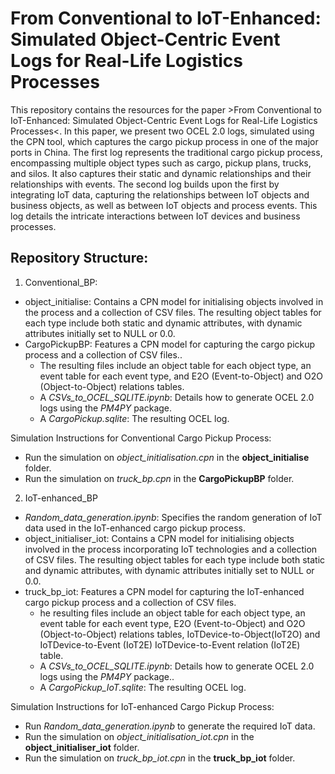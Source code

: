 # From Conventional to IoT-Enhanced: Simulated Object-Centric Event Logs for Real-Life Logistics Processes

This repository contains the resources for the paper >From Conventional to IoT-Enhanced: Simulated Object-Centric Event Logs for Real-Life Logistics Processes<. In this paper, we present two OCEL 2.0 logs, simulated using the CPN tool, which captures the cargo pickup process in one of the major ports in China. The first log represents the traditional cargo pickup process, encompassing multiple object types such as cargo, pickup plans, trucks, and silos. It also captures their static and dynamic relationships and their relationships with events. The second log builds upon the first by integrating IoT data, capturing the relationships between IoT objects and business objects, as well as between IoT objects and process events. This log details the intricate interactions between IoT devices and business processes. 

## Repository Structure:
1. Conventional_BP:
- object_initialise: Contains a CPN model for initialising objects involved in the process and a collection of CSV files. The resulting object tables for each type include both static and dynamic attributes, with dynamic attributes initially set to NULL or 0.0.
- CargoPickupBP: Features a CPN model for capturing the cargo pickup process and a collection of CSV files..
  - The resulting files include an object table for each object type, an event table for each event type, and E2O (Event-to-Object) and O2O (Object-to-Object) relations tables.
  - A _CSVs_to_OCEL_SQLITE.ipynb_: Details how to generate OCEL 2.0 logs using the _PM4PY_ package.
  - A _CargoPickup.sqlite_: The resulting OCEL log.
    
Simulation Instructions for Conventional Cargo Pickup Process:
- Run the simulation on _object_initialisation.cpn_ in the **object_initialise** folder.
- Run the simulation on _truck_bp.cpn_ in the **CargoPickupBP** folder.
  

2. IoT-enhanced_BP
- _Random_data_generation.ipynb_: Specifies the random generation of IoT data used in the IoT-enhanced cargo pickup process.
- object_initialiser_iot: Contains a CPN model for initialising objects involved in the process incorporating IoT technologies and a collection of CSV files. The resulting object tables for each type include both static and dynamic attributes, with dynamic attributes initially set to NULL or 0.0.
- truck_bp_iot: Features a CPN model for capturing the IoT-enhanced cargo pickup process and a collection of CSV files.
  - he resulting files include an object table for each object type, an event table for each event type, E2O (Event-to-Object) and O2O (Object-to-Object) relations tables, IoTDevice-to-Object(IoT2O) and IoTDevice-to-Event (IoT2E) IoTDevice-to-Event relation (IoT2E) table.
  - A _CSVs_to_OCEL_SQLITE.ipynb_: Details how to generate OCEL 2.0 logs using the _PM4PY_ package..
  - A _CargoPickup_IoT.sqlite_: The resulting OCEL log.
 
Simulation Instructions for IoT-enhanced Cargo Pickup Process:
- Run _Random_data_generation.ipynb_ to generate the required IoT data.
- Run the simulation on _object_initialisation_iot.cpn_ in the **object_initialiser_iot** folder.
- Run the simulation on _truck_bp_iot.cpn_ in the **truck_bp_iot** folder.
